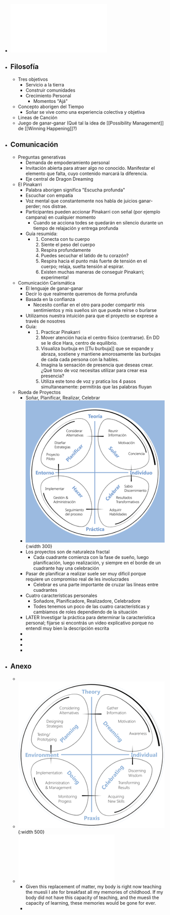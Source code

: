 - ![DragonDreaming_eBook_spanish_V02.09.pdf](../assets/DragonDreaming_eBook_spanish_V02.09_1659066669651_0.pdf)
- ## Filosofía
	- Tres objetivos
		- Servicio a la tierra
		- Construir comunidades
		- Crecimiento Personal
			- Momentos "Ajá"
	- Concepto aborigen del Tiempo
		- Soñar se vive como una experiencia colectiva y objetiva
	- Lineas de Canción
	- Juego de ganar-ganar (Qué tal la idea de [[Possibility Management]] de [[Winning Happening]]?)
- ## Comunicación
	- Preguntas generativas
		- Demanda de empoderamiento personal
		- Invitación abierta para atraer algo no conocido. Manifestar el elemento que falta, cuyo contenido marcará la diferencia.
		- Eje central de Dragon Dreaming
	- El Pinakarri
		- Palabra aborigen significa "Escucha profunda"
		- Escuchar con empatía
		- Voz mental que constantemente nos habla de juicios ganar-perder; nos distrae.
		- Participantes pueden accionar Pinakarri con señal (por ejemplo campana) en cualquier momento
			- Cuando se acciona todes se quedarán en silencio durante un tiempo de relajación y entrega profunda
		- Guía resumida:
			- 1. Conecta con tu cuerpo
			  2. Siente el peso del cuerpo
			  3. Respira profundamente
			  4. Puedes secuchar el latido de tu corazón?
			  5. Respira hacia el punto más fuerte de tensión en el cuerpo; relaja, suelta tensión al espirar.
			  6. Existen muchas maneras de conseguir Pinakarri; experimenta!
	- Comunicación Carismática
		- El lenguaje de ganar-ganar
		- Decir lo que realmente queremos de forma profunda
		- Basada en la confianza
			- Necesito confiar en el otro para poder compartir mis sentimientos y mis sueños sin que pueda reírse o burlarse
		- Utilizamos nuestra intuición para que el proyecto se exprese a través de nosotres
		- Guía:
			- 1. Practicar Pinakarri
			  2. Mover atención hacia el centro físico (centrarse). En DD se le dice Hara, centro de equilibrio.
			  3. Visualiza burbuja en [[Tu burbuja]] que se expande y abraza, sostiene y mantiene amorosamente las burbujas de cada cada persona con la hables.
			  4. Imagina la sensación de presencia que deseas crear. ¿Qué tono de voz necesitas utilizar para crear esa presencia?
			  5. Utiliza este tono de voz y pratica los 4 pasos simultaneamente: permitirás que las palabras fluyan
	- Rueda de Proyectos
		- Soñar, Planificar, Realizar, Celebrar
		- ![Screen Shot 2022-07-29 at 01.17.16.png](../assets/Screen_Shot_2022-07-29_at_01.17.16_1659068263906_0.png){:width 300}
		- Los proyectos son de naturaleza fractal
			- Cada cuadrante comienza con la fase de sueño, luego planificación, luego realización, y siempre en el borde de un cuadrante hay una celebración
		- Pasar de planificar a realizar suele ser muy dificil porque requiere un compromiso real de les involucrades
			- Celebrar es una parte importante de cruzar las líneas entre cuadrantes
		- Cuatro características personales
			- Soñadore, Planificadore, Realizadore, Celebradore
			- Todes tenemos un poco de las cuatro características y cambiamos de roles dependiendo de la situación
		- LATER Investigar la práctica para determinar la característica personal; fijarse si encontrás un video explicativo porque no entendí muy bien la descripción escrita
		-
		-
		-
		-
- ## Anexo
	-
	- ![image.png](../assets/image_1659066438949_0.png){:width 500}
	- ![Fact-Sheet-Number-01-The-Universal-Mandala-and-the-Mystery-of-the-Meaning-of-Life.pdf](../assets/Fact-Sheet-Number-01-The-Universal-Mandala-and-the-Mystery-of-the-Meaning-of-Life_1659066224999_0.pdf)
		- Given this replacement of matter, my
		  body is right now teaching the muesli I ate for breakfast all my memories of childhood. If my
		  body did not have this capacity of teaching, and the muesli the capacity of learning, these
		  memories would be gone for ever.
		-